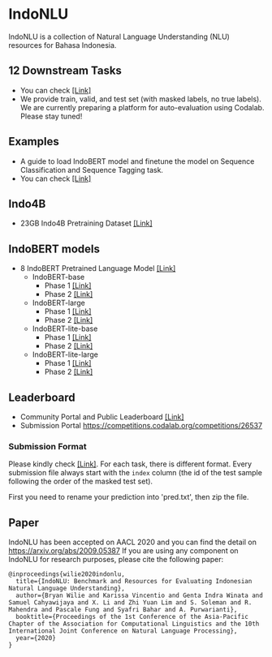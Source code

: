 # IndoNLU

IndoNLU is a collection of Natural Language Understanding (NLU) resources for Bahasa Indonesia.

## 12 Downstream Tasks
- You can check [[Link]](https://github.com/indobenchmark/indonlu/tree/master/dataset)
- We provide train, valid, and test set (with masked labels, no true labels). We are currently preparing a platform for auto-evaluation using Codalab. Please stay tuned!

## Examples
- A guide to load IndoBERT model and finetune the model on Sequence Classification and Sequence Tagging task.
- You can check [[Link]](https://github.com/indobenchmark/indonlu/tree/master/examples)

## Indo4B
- 23GB Indo4B Pretraining Dataset [[Link]](https://storage.googleapis.com/babert-pretraining/IndoNLU_finals/dataset/preprocessed/dataset_all_uncased_blankline.txt.xz)

## IndoBERT models
- 8 IndoBERT Pretrained Language Model [[Link]](https://huggingface.co/indobenchmark)
  - IndoBERT-base
    - Phase 1  [[Link]](https://huggingface.co/indobenchmark/indobert-base-p1)
    - Phase 2  [[Link]](https://huggingface.co/indobenchmark/indobert-base-p2)
  - IndoBERT-large
    - Phase 1  [[Link]](https://huggingface.co/indobenchmark/indobert-large-p1)
    - Phase 2  [[Link]](https://huggingface.co/indobenchmark/indobert-large-p2)
  - IndoBERT-lite-base
    - Phase 1  [[Link]](https://huggingface.co/indobenchmark/indobert-lite-base-p1)
    - Phase 2  [[Link]](https://huggingface.co/indobenchmark/indobert-lite-base-p2)
  - IndoBERT-lite-large
    - Phase 1  [[Link]](https://huggingface.co/indobenchmark/indobert-lite-large-p1)
    - Phase 2  [[Link]](https://huggingface.co/indobenchmark/indobert-lite-large-p2)

## Leaderboard
- Community Portal and Public Leaderboard [[Link]](https://www.indobenchmark.com/leaderboard.html)
- Submission Portal https://competitions.codalab.org/competitions/26537

### Submission Format
Please kindly check [[Link]](https://github.com/indobenchmark/indonlu/tree/master/submission_examples). For each task, there is different format. Every submission file always start with the `index` column (the id of the test sample following the order of the masked test set). 

First you need to rename your prediction into 'pred.txt', then zip the file.

## Paper
IndoNLU has been accepted on AACL 2020 and you can find the detail on https://arxiv.org/abs/2009.05387
If you are using any component on IndoNLU for research purposes, please cite the following paper:
```
@inproceedings{wilie2020indonlu,
  title={IndoNLU: Benchmark and Resources for Evaluating Indonesian Natural Language Understanding},
  author={Bryan Wilie and Karissa Vincentio and Genta Indra Winata and Samuel Cahyawijaya and X. Li and Zhi Yuan Lim and S. Soleman and R. Mahendra and Pascale Fung and Syafri Bahar and A. Purwarianti},
  booktitle={Proceedings of the 1st Conference of the Asia-Pacific Chapter of the Association for Computational Linguistics and the 10th International Joint Conference on Natural Language Processing},
  year={2020}
}
```
